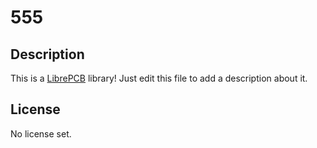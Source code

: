 # 555

## Description

This is a [LibrePCB](https://librepcb.org) library!
Just edit this file to add a description about it.

## License

No license set.
